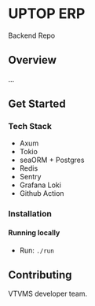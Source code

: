 # UPTOP ERP

Backend Repo

## Overview

...

## Get Started

### Tech Stack

- Axum
- Tokio
- seaORM + Postgres
- Redis
- Sentry
- Grafana Loki
- Github Action

### Installation

#### Running locally

- Run: `./run`

## Contributing

VTVMS developer team.